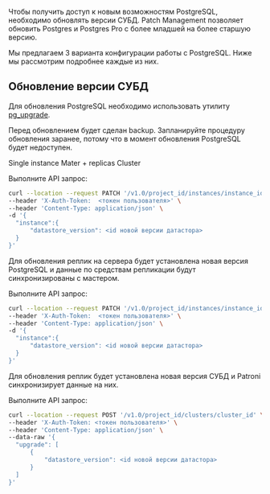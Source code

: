 Чтобы получить доступ к новым возможностям PostgreSQL, необходимо обновлять версии СУБД. Patch Management позволяет обновить Postgres и Postgres Pro с более младшей на более старшую версию.

Мы предлагаем 3 варианта конфигурации работы с PostgreSQL. Ниже мы рассмотрим подробнее каждые из них.

## Обновление версии СУБД

Для обновления PostgreSQL необходимо использовать утилиту [pg_upgrade](https://postgrespro.ru/docs/postgresql/13/pgupgrade).

<warn>

Перед обновлением будет сделан backup. Запланируйте процедуру обновления заранее, потому что в момент обновления PostgreSQL будет недоступен.

</warn>

<tabs>
<tablist>
<tab>Single instance</tab>
<tab>Mater + replicas</tab>
<tab>Cluster</tab>
</tablist>
<tabpanel>

Выполните API запрос:

```bash
curl --location --request PATCH '/v1.0/project_id/instances/instance_id' \
--header 'X-Auth-Token:  <токен пользователя>' \
--header 'Content-Type: application/json' \
-d '{
  "instance":{
      "datastore_version": <id новой версии датастора>
  }
}'
```

</tabpanel>
<tabpanel>

Для обновления реплик на сервера будет установлена новая версия PostgreSQL и данные по средствам репликации будут синхронизированы с мастером.

Выполните API запрос:

```bash
curl --location --request PATCH '/v1.0/project_id/instances/instance_id' \
--header 'X-Auth-Token:  <токен пользователя>' \
--header 'Content-Type: application/json' \
-d '{
  "instance":{
      "datastore_version": <id новой версии датастора>
  }
}'
```

</tabpanel>
<tabpanel>

Для обновления реплик будет установлена новая версия СУБД и Patroni синхронизирует данные на них.

Выполните API запрос:

``` bash
curl --location --request POST '/v1.0/project_id/clusters/cluster_id' \
--header 'X-Auth-Token: <токен пользователя>' \
--header 'Content-Type: application/json' \
--data-raw '{
  "upgrade": [
      {
          "datastore_version": <id новой версии датастора>
      }
  ]
}'
```

</tabpanel>
</tabs>
